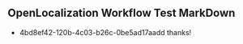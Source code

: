 ## OpenLocalization Workflow Test MarkDown
* 4bd8ef42-120b-4c03-b26c-0be5ad17aadd thanks!

<!--HONumber=Jul16_HO3-->


